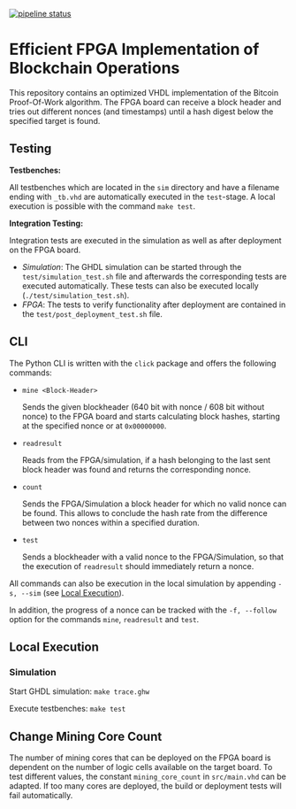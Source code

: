 [![pipeline status](https://gitlab.lrz.de/lrr-tum/students/eragp-blockchain-2020/badges/master/pipeline.svg)](https://gitlab.lrz.de/lrr-tum/students/eragp-blockchain-2020/-/commits/master)

# Efficient FPGA Implementation of Blockchain Operations

This repository contains an optimized VHDL implementation of the Bitcoin Proof-Of-Work algorithm. The FPGA board can receive a block header and tries out different nonces (and timestamps) until a hash digest below the specified target is found.

## Testing

**Testbenches:** 

All testbenches which are located in the `sim` directory and have a filename ending with `_tb.vhd` are automatically executed in the `test`-stage. A local execution is possible with the command `make test`.

**Integration Testing:** 

Integration tests are executed in the simulation as well as after deployment on the FPGA board.

* *Simulation*: The GHDL simulation can be started through the `test/simulation_test.sh` file and afterwards the corresponding tests are executed automatically. These tests can also be executed locally (`./test/simulation_test.sh`).
* *FPGA*: The tests to verify functionality after deployment are contained in the `test/post_deployment_test.sh` file.

## CLI

The Python CLI is written with the `click` package and offers the following commands:

* `mine <Block-Header>` 

  Sends the given blockheader (640 bit with nonce / 608 bit without nonce) to the FPGA board and starts calculating block hashes, starting at the specified nonce or at `0x00000000`.

* `readresult` 

   Reads from the FPGA/simulation, if a hash belonging to the last sent block header was found and returns the corresponding nonce.

* `count` 

  Sends the FPGA/Simulation a block header for which no valid nonce can be found. This allows to conclude the hash rate from the difference between two nonces within a specified duration.

* `test` 

  Sends a blockheader with a valid nonce to the FPGA/Simulation, so that the execution of `readresult` should immediately return a nonce.

All commands can also be execution in the local simulation by appending `-s, --sim` (see [Local Execution](#local-execution)).

In addition, the progress of a nonce can be tracked with the `-f, --follow` option for the commands `mine`, `readresult` and `test`.

## Local Execution

### Simulation

Start GHDL simulation: `make trace.ghw` 

Execute testbenches: `make test`

## Change Mining Core Count

The number of mining cores that can be deployed on the FPGA board is dependent on the number of logic cells available on the target board. To test different values, the constant `mining_core_count` in `src/main.vhd` can be adapted. If too many cores are deployed, the build or deployment tests will fail automatically.


